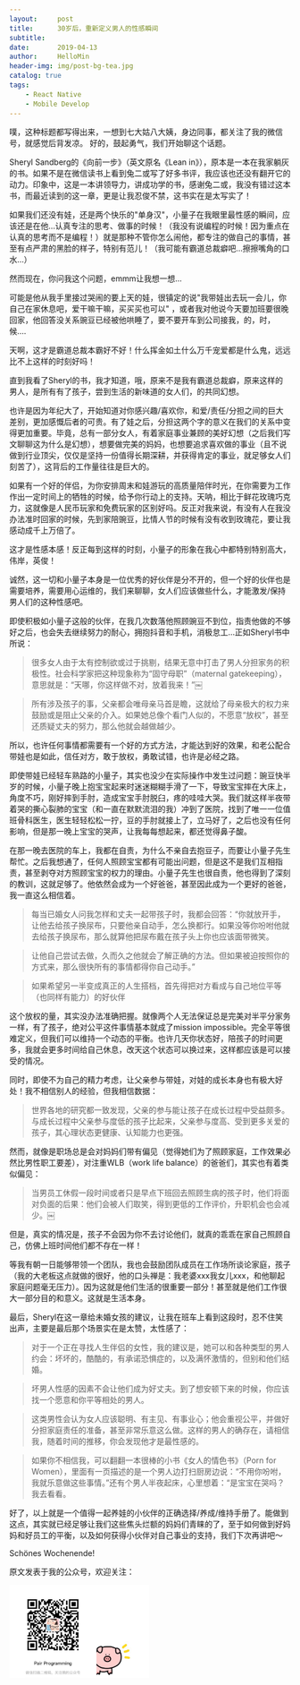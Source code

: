 ```yaml
---
layout:     post
title:      30岁后，重新定义男人的性感瞬间
subtitle:   
date:       2019-04-13
author:     HelloMin
header-img: img/post-bg-tea.jpg
catalog: true
tags:
    - React Native
    - Mobile Develop
---
```

噗，这种标题都写得出来，一想到七大姑八大姨，身边同事，都关注了我的微信号，就感觉后背发凉。
好的，鼓起勇气，我们开始聊这个话题。

Sheryl Sandberg的《向前一步》（英文原名《Lean in》），原本是一本在我家躺灰的书。如果不是在微信读书上看到兔二或写了好多书评，我应该也还没有翻开它的动力。印象中，这是一本讲领导力，讲成功学的书，感谢兔二或，我没有错过这本书，而最近读到的这一章，更是让我忍俊不禁，这书实在是太写实了！

如果我们还没有娃，还是两个快乐的"单身汉"，小量子在我眼里最性感的瞬间，应该还是在他…认真专注的思考、做事的时候！（我没有说编程的时候！因为重点在认真的思考而不是编程！）就是那种不管你怎么闹他，都专注的做自己的事情，甚至有点严肃的黑脸的样子，特别有范儿！（我可能有霸道总裁癖吧…擦擦嘴角的口水...）

然而现在，你问我这个问题，emmm让我想一想...

可能是他从我手里接过哭闹的要上天的娃，很镇定的说"我带娃出去玩一会儿，你自己在家休息吧，爱干嘛干嘛，买买买也可以" ，或者我对他说今天要加班要很晚回家，他回答没关系豌豆已经被他哄睡了，要不要开车到公司接我，的，时，候….

天啊，这才是霸道总裁本霸好不好！什么挥金如土什么万千宠爱都是什么鬼，远远比不上这样的时刻好吗！

直到我看了Sheryl的书，我才知道，哦，原来不是我有霸道总裁癖，原来这样的男人，是所有有了孩子，尝到生活的新味道的女人们，的共同幻想。

也许是因为年纪大了，开始知道对你感兴趣/喜欢你，和爱/责任/分担之间的巨大差别，更加感慨后者的可贵。有了娃之后，分担这两个字的意义在我们的关系中变得更加重要。毕竟，总有一部分女人，有着家庭事业兼顾的美好幻想（之后我们写文聊聊这为什么是幻想），想要做完美的妈妈，也想要追求喜欢做的事业（且不说做到行业顶尖，仅仅是坚持一份值得长期深耕，并获得肯定的事业，就足够女人们刻苦了），这背后的工作量往往是巨大的。

如果有一个好的伴侣，为你安排周末和娃游玩的高质量陪伴时光，在你需要为工作作出一定时间上的牺牲的时候，给予你行动上的支持。天呐，相比于鲜花玫瑰巧克力，这就像是人民币玩家和免费玩家的区别好吗。反正对我来说，有没有人在我没办法准时回家的时候，先到家陪豌豆，比情人节的时候有没有收到玫瑰花，要让我感动成千上万倍了。

这才是性感本感！反正每到这样的时刻，小量子的形象在我心中都特别特别高大，伟岸，英俊！

诚然，这一切和小量子本身是一位优秀的好伙伴是分不开的，但一个好的伙伴也是需要培养，需要用心运维的，我们来聊聊，女人们应该做些什么，才能激发/保持男人们的这种性感吧。

即使积极如小量子这般的伙伴，在我几次数落他照顾豌豆不到位，指责他做的不够好之后，也会失去继续努力的耐心，拥抱抖音和手机，消极怠工...正如Sheryl书中所说：

 > 很多女人由于太有控制欲或过于挑剔，结果无意中打击了男人分担家务的积极性。社会科学家把这种现象称为“固守母职”（maternal gatekeeping），意思就是：“天哪，你这样做不对，放着我来！”￼

>所有涉及孩子的事，父亲都会唯母亲马首是瞻，这就给了母亲极大的权力来鼓励或是阻止父亲的介入。如果她总像个看门人似的，不愿意“放权”，甚至还质疑丈夫的努力，那么他就会越做越少。

所以，也许任何事情都需要有一个好的方式方法，才能达到好的效果，和老公配合带娃也是如此，信任对方，敢于放权，勇敢试错，也许是必经之路。

即使带娃已经轻车熟路的小量子，其实也没少在实际操作中发生过问题：豌豆快半岁的时候，小量子晚上抱宝宝起来时迷迷糊糊手滑了一下，导致宝宝摔在大床上，角度不巧，刚好摔到手肘，造成宝宝手肘脱臼，疼的哇哇大哭。我们就这样半夜带着哭的撕心裂肺的宝宝（和一直在默默流泪的我）冲到了医院，找到了唯一一位值班骨科医生，医生轻轻松松一拧，豆的手肘就接上了，立马好了，之后也没有任何影响，但是那一晚上宝宝的哭声，让我每每想起来，都还觉得鼻子酸。

在那一晚去医院的车上，我都在自责，为什么不亲自去抱豆子，而要让小量子先生帮忙。之后我想通了，任何人照顾宝宝都有可能出问题，但是这不是我们互相指责，甚至剥夺对方照顾宝宝的权力的理由。小量子先生也很自责，他也得到了深刻的教训，这就足够了。他依然会成为一个好爸爸，甚至因此成为一个更好的爸爸，我一直这么相信着。

>每当已婚女人问我怎样和丈夫一起带孩子时，我都会回答：“你就放开手，让他去给孩子换尿布，只要他亲自动手，怎么换都行。如果没等你吩咐他就去给孩子换尿布，那么就算他把尿布戴在孩子头上你也应该面带微笑。

> 让他自己尝试去做，久而久之他就会了解正确的方法。但如果被迫按照你的方式来，那么很快所有的事情都得你自己动手。”

> 如果希望另一半变成真正的人生搭档，首先得把对方看成与自己地位平等（也同样有能力）的好伙伴

这个放权的量，其实没办法准确把握。就像两个人无法保证总是完美对半平分家务一样，有了孩子，绝对公平这件事情基本就成了mission impossible。完全平等很难定义，但我们可以维持一个动态的平衡。也许几天你状态好，陪孩子的时间更多，我就会更多时间给自己休息，改天这个状态可以换过来，这样都应该是可以接受的情况。

同时，即使不为自己的精力考虑，让父亲参与带娃，对娃的成长本身也有极大好处！我不相信别人的经验，但我相信数据：

>世界各地的研究都一致发现，父亲的参与能让孩子在成长过程中受益颇多。与成长过程中父亲参与度低的孩子比起来，父亲参与度高、受到更多关爱的孩子，其心理状态更健康、认知能力也更强。

然而，就像是职场总是会对妈妈们带有偏见（觉得她们为了照顾家庭，工作效果必然比男性职工要差），对注重WLB（work life balance）的爸爸们，其实也有着类似偏见：

>当男员工休假一段时间或者只是早点下班回去照顾生病的孩子时，他们将面对负面的后果：他们会被人们取笑，得到更低的工作评价，升职机会也会减少。￼

但是，真实的情况是，孩子不会因为你不去讨论他们，就真的乖乖在家自己照顾自己，仿佛上班时间他们都不存在一样！

等我有朝一日能够带领一个团队，我也会鼓励团队成员在工作场所谈论家庭，孩子（我的大老板这点就做的很好，他的口头禅是：我老婆xxx我女儿xxx，和他聊起家庭问题毫无压力）。因为这就是他们生活的很重要一部分！甚至就是他们工作很大一部分目的和意义。这就是生活本身。

最后，Sheryl在这一章给未婚女孩的建议，让我在班车上看到这段时，忍不住笑出声，主要是最后那个场景实在是太赞，太性感了：

>对于一个正在寻找人生伴侣的女性，我的建议是，她可以和各种类型的男人约会：坏坏的，酷酷的，有承诺恐惧症的，以及满怀激情的，但别和他们结婚。

> 坏男人性感的因素不会让他们成为好丈夫。到了想安顿下来的时候，你应该找一个愿意和你平等相处的男人。

> 这类男性会认为女人应该聪明、有主见、有事业心；他会重视公平，并做好分担家庭责任的准备，甚至非常乐意这么做。这样的男人的确存在，请相信我，随着时间的推移，你会发现他才是最性感的。

> 如果你不相信我，可以翻翻一本很棒的小书《女人的情色书》（Porn for Women），里面有一页描述的是一个男人边打扫厨房边说：“不用你吩咐，我就乐意做这些事情。”还有个男人半夜起床，心里想着：“是宝宝在哭吗？我去看看。

好了，以上就是一个值得一起养娃的小伙伴的正确选择/养成/维持手册了。能做到这点，其实就已经足够让我们这些焦头烂额的妈妈们青睐的了，至于如何做到好妈妈和好员工的平衡，以及如何获得小伙伴对自己事业的支持，我们下次再讲吧～

Schönes Wochenende!

原文发表于我的公众号，欢迎关注：

<img src="/img/qrcode.jpeg" alt="每周一更" width="250px"/>
